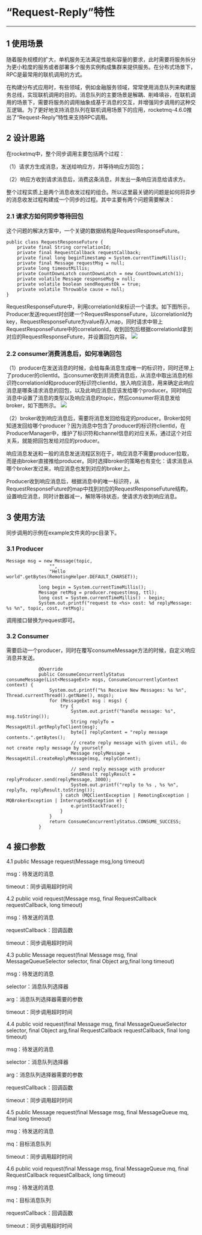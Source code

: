 # “Request-Reply”特性
---

## 1 使用场景
随着服务规模的扩大，单机服务无法满足性能和容量的要求，此时需要将服务拆分为更小粒度的服务或者部署多个服务实例构成集群来提供服务。在分布式场景下，RPC是最常用的联机调用的方式。

在构建分布式应用时，有些领域，例如金融服务领域，常常使用消息队列来构建服务总线，实现联机调用的目的。消息队列的主要场景是解耦、削峰填谷，在联机调用的场景下，需要将服务的调用抽象成基于消息的交互，并增强同步调用的这种交互逻辑。为了更好地支持消息队列在联机调用场景下的应用，rocketmq-4.6.0推出了“Request-Reply”特性来支持RPC调用。

## 2 设计思路
在rocketmq中，整个同步调用主要包括两个过程：

（1）请求方生成消息，发送给响应方，并等待响应方回包；

（2）响应方收到请求消息后，消费这条消息，并发出一条响应消息给请求方。

整个过程实质上是两个消息收发过程的组合。所以这里最关键的问题是如何将异步的消息收发过程构建成一个同步的过程。其中主要有两个问题需要解决：

### 2.1 请求方如何同步等待回包

这个问题的解决方案中，一个关键的数据结构是RequestResponseFuture。

```
public class RequestResponseFuture {
    private final String correlationId;
    private final RequestCallback requestCallback;
    private final long beginTimestamp = System.currentTimeMillis();
    private final Message requestMsg = null;
    private long timeoutMillis;
    private CountDownLatch countDownLatch = new CountDownLatch(1);
    private volatile Message responseMsg = null;
    private volatile boolean sendRequestOk = true;
    private volatile Throwable cause = null;
}
```
RequestResponseFuture中，利用correlationId来标识一个请求。如下图所示，Producer发送request时创建一个RequestResponseFuture，以correlationId为key，RequestResponseFuture为value存入map，同时请求中带上RequestResponseFuture中的correlationId，收到回包后根据correlationId拿到对应的RequestResponseFuture，并设置回包内容。
![](image/producer_send_request.png)

### 2.2 consumer消费消息后，如何准确回包

（1）producer在发送消息的时候，会给每条消息生成唯一的标识符，同时还带上了producer的clientId。当consumer收到并消费消息后，从消息中取出消息的标识符correlationId和producer的标识符clientId，放入响应消息，用来确定此响应消息是哪条请求消息的回包，以及此响应消息应该发给哪个producer。同时响应消息中设置了消息的类型以及响应消息的topic，然后consumer将消息发给broker，如下图所示。
![](image/consumer_reply.png)

（2）broker收到响应消息后，需要将消息发回给指定的producer。Broker如何知道发回给哪个producer？因为消息中包含了producer的标识符clientId，在ProducerManager中，维护了标识符和channel信息的对应关系，通过这个对应关系，就能把回包发给对应的producer。

响应消息发送和一般的消息发送流程区别在于，响应消息不需要producer拉取，而是由broker直接推给producer。同时选择broker的策略也有变化：请求消息从哪个broker发过来，响应消息也发到对应的broker上。

Producer收到响应消息后，根据消息中的唯一标识符，从RequestResponseFuture的map中找到对应的RequestResponseFuture结构，设置响应消息，同时计数器减一，解除等待状态，使请求方收到响应消息。

## 3 使用方法

同步调用的示例在example文件夹的rpc目录下。

### 3.1 Producer
```
Message msg = new Message(topic,
                "",
                "Hello world".getBytes(RemotingHelper.DEFAULT_CHARSET));

            long begin = System.currentTimeMillis();
            Message retMsg = producer.request(msg, ttl);
            long cost = System.currentTimeMillis() - begin;
            System.out.printf("request to <%s> cost: %d replyMessage: %s %n", topic, cost, retMsg);
```
调用接口替换为request即可。

### 3.2 Consumer
需要启动一个producer，同时在覆写consumeMessage方法的时候，自定义响应消息并发送。

```
            @Override
            public ConsumeConcurrentlyStatus consumeMessage(List<MessageExt> msgs, ConsumeConcurrentlyContext context) {
                System.out.printf("%s Receive New Messages: %s %n", Thread.currentThread().getName(), msgs);
                for (MessageExt msg : msgs) {
                    try {
                        System.out.printf("handle message: %s", msg.toString());
                        String replyTo = MessageUtil.getReplyToClient(msg);
                        byte[] replyContent = "reply message contents.".getBytes();
                        // create reply message with given util, do not create reply message by yourself
                        Message replyMessage = MessageUtil.createReplyMessage(msg, replyContent);

                        // send reply message with producer
                        SendResult replyResult = replyProducer.send(replyMessage, 3000);
                        System.out.printf("reply to %s , %s %n", replyTo, replyResult.toString());
                    } catch (MQClientException | RemotingException | MQBrokerException | InterruptedException e) {
                        e.printStackTrace();
                    }
                }
                return ConsumeConcurrentlyStatus.CONSUME_SUCCESS;
            }
```

## 4 接口参数

4.1 public Message request(Message msg,long timeout)

msg：待发送的消息

timeout：同步调用超时时间

4.2 public void request(Message msg, final RequestCallback requestCallback, long timeout)

msg：待发送的消息

requestCallback：回调函数

timeout：同步调用超时时间

4.3 public Message request(final Message msg, final MessageQueueSelector selector, final Object arg,final long timeout)

msg：待发送的消息

selector：消息队列选择器

arg：消息队列选择器需要的参数

timeout：同步调用超时时间

4.4 public void request(final Message msg, final MessageQueueSelector selector, final Object arg,final RequestCallback requestCallback, final long timeout)

msg：待发送的消息

selector：消息队列选择器

arg：消息队列选择器需要的参数

requestCallback：回调函数

timeout：同步调用超时时间

4.5	public Message request(final Message msg, final MessageQueue mq, final long timeout)

msg：待发送的消息

mq：目标消息队列

timeout：同步调用超时时间

4.6	public void request(final Message msg, final MessageQueue mq, final RequestCallback requestCallback, long timeout)

msg：待发送的消息

mq：目标消息队列

requestCallback：回调函数

timeout：同步调用超时时间
